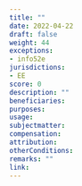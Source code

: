 ```yaml
---
title: ""
date: 2022-04-22
draft: false
weight: 44
exceptions:
- info52e
jurisdictions:
- EE
score: 0
description: "" 
beneficiaries:
purposes: 
usage:
subjectmatter:
compensation:
attribution: 
otherConditions: 
remarks: ""
link: 
---
```

